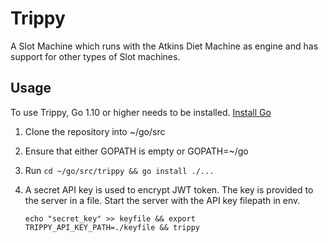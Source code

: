 # Trippy

A Slot Machine which runs with the Atkins Diet Machine as engine and has support for other types of Slot machines.


## Usage

To use Trippy, Go 1.10 or higher needs to be installed. [Install Go](https://golang.org/doc/install)

1. Clone the repository into ~/go/src

2. Ensure that either GOPATH is empty or GOPATH=~/go

3. Run `cd ~/go/src/trippy && go install ./...`

4. A secret API key is used to encrypt JWT token. The key is provided to the server in a file.
   Start the server with the API key filepath in env.

   `echo "secret_key" >> keyfile && export TRIPPY_API_KEY_PATH=./keyfile && trippy`
